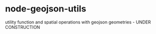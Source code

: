 # node-geojson-utils
utility function and spatial operations with geojson geometries - UNDER CONSTRUCTION
